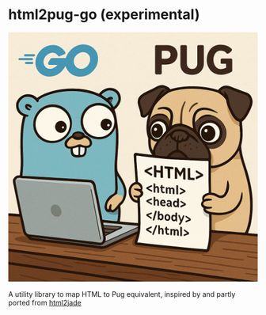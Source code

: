 # html2pug-go (experimental)

![Gopher and Pug working on HTML](assets/go-pug-html.png)

A utility library to map HTML to Pug equivalent, inspired by and partly ported from [html2jade](https://github.com/donpark/html2jade)
